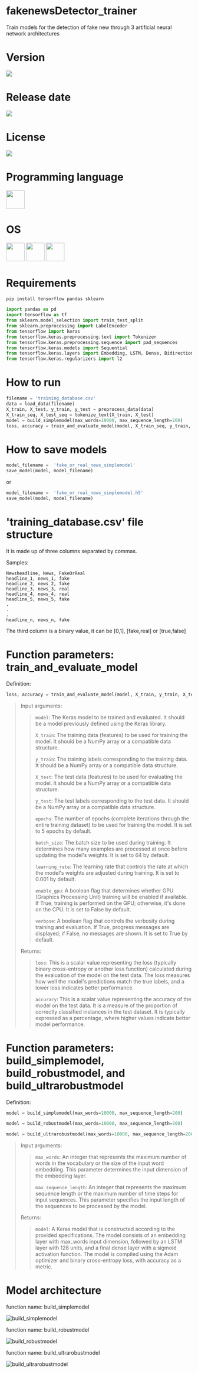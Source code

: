 # fakenewsDetector_trainer

Train models for the detection of fake new through 3 artificial neural network architectures

# Version

![](https://img.shields.io/badge/Version%3A-1.0-success)

# Release date

![](https://img.shields.io/badge/Release%20date-Jan%2C%206%2C%202023-9cf)

# License

![](https://img.shields.io/github/license/Ileriayo/markdown-badges?style=for-the-badge)

# Programming language

<img src="https://img.icons8.com/?size=512&id=13441&format=png" width="50"/>

# OS

<img src="https://img.icons8.com/?size=512&id=17842&format=png" width="50"/> <img src="https://img.icons8.com/?size=512&id=122959&format=png" width="50"/> <img src="https://img.icons8.com/?size=512&id=108792&format=png" width="50"/>

# Requirements

```bash
pip install tensorflow pandas sklearn
```

```python
import pandas as pd
import tensorflow as tf
from sklearn.model_selection import train_test_split
from sklearn.preprocessing import LabelEncoder
from tensorflow import keras
from tensorflow.keras.preprocessing.text import Tokenizer
from tensorflow.keras.preprocessing.sequence import pad_sequences
from tensorflow.keras.models import Sequential
from tensorflow.keras.layers import Embedding, LSTM, Dense, Bidirectional, Dropout, SpatialDropout1D, Reshape
from tensorflow.keras.regularizers import l2
```

# How to run

```python
filename = 'training_database.csv'
data = load_data(filename)
X_train, X_test, y_train, y_test = preprocess_data(data)
X_train_seq, X_test_seq = tokenize_text(X_train, X_test)
model = build_simplemodel(max_words=10000, max_sequence_length=200)
loss, accuracy = train_and_evaluate_model(model, X_train_seq, y_train, X_test_seq, y_test)
```

# How to save models

```python
model_filename =  'fake_or_real_news_simplemodel'
save_model(model, model_filename)
```

or

```python
model_filename =  'fake_or_real_news_simplemodel.h5'
save_model(model, model_filename)
```

# 'training_database.csv' file structure

It is made up of three columns separated by commas.

Samples:
```csv
Newsheadline, News, FakeOrReal
headline_1, news_1, fake
headline_2, news_2, fake
headline_3, news_3, real
headline_4, news_4, real
headline_5, news_5, fake
.
.
.
headline_n, news_n, fake 
```
The third column is a binary value, it can be [0,1], [fake,real] or [true,false]

# Function parameters: train_and_evaluate_model

Definition:
```python
loss, accuracy = train_and_evaluate_model(model, X_train, y_train, X_test, y_test, epochs=5, batch_size=64, learning_rate=0.001, enable_gpu=False, verbose=True)
```

> Input arguments:
>
>> `model`: The Keras model to be trained and evaluated. It should be a model previously defined using the Keras library.
>>
>> `X_train`: The training data (features) to be used for training the model. It should be a NumPy array or a compatible data structure.
>>
>> `y_train`: The training labels corresponding to the training data. It should be a NumPy array or a compatible data structure.
>>
>> `X_test`: The test data (features) to be used for evaluating the model. It should be a NumPy array or a compatible data structure.
>>
>> `y_test`: The test labels corresponding to the test data. It should be a NumPy array or a compatible data structure.
>>
>> `epochs`: The number of epochs (complete iterations through the entire training dataset) to be used for training the model. It is set to 5 epochs by default.
>>
>> `batch_size`: The batch size to be used during training. It determines how many examples are processed at once before updating the model's weights. It is set to 64 by default.
>>
>> `learning_rate`: The learning rate that controls the rate at which the model's weights are adjusted during training. It is set to 0.001 by default.
>>
>> `enable_gpu`: A boolean flag that determines whether GPU (Graphics Processing Unit) training will be enabled if available. If True, training is performed on the GPU; otherwise, it's done on the CPU. It is set to False by default.
>>
>> `verbose`: A boolean flag that controls the verbosity during training and evaluation. If True, progress messages are displayed; if False, no messages are shown. It is set to True by default.
>
> Returns:
>
>> `loss`: This is a scalar value representing the loss (typically binary cross-entropy or another loss function) calculated during the evaluation of the model on the test data. The loss measures how well the model's predictions match the true labels, and a lower loss indicates better performance.
>>
>> `accuracy`: This is a scalar value representing the accuracy of the model on the test data. It is a measure of the proportion of correctly classified instances in the test dataset. It is typically expressed as a percentage, where higher values indicate better model performance.

# Function parameters: build_simplemodel, build_robustmodel, and build_ultrarobustmodel

Definition:
```python
model = build_simplemodel(max_words=10000, max_sequence_length=200)

model = build_robustmodel(max_words=10000, max_sequence_length=200)

model = build_ultrarobustmodel(max_words=10000, max_sequence_length=200)
```

> Input arguments:
>
>> `max_words`: An integer that represents the maximum number of words in the vocabulary or the size of the input word embedding. This parameter determines the input dimension of the embedding layer.
>>
>> `max_sequence_length`: An integer that represents the maximum sequence length or the maximum number of time steps for input sequences. This parameter specifies the input length of the sequences to be processed by the model.
>
> Returns:
>
>> `model`: A Keras model that is constructed according to the provided specifications. The model consists of an embedding layer with max_words input dimension, followed by an LSTM layer with 128 units, and a final dense layer with a sigmoid activation function. The model is compiled using the Adam optimizer and binary cross-entropy loss, with accuracy as a metric.


# Model architecture

function name: build_simplemodel

![build_simplemodel](images/fake_or_real_news_simplemodel.png)

function name: build_robustmodel

![build_robustmodel](images/fake_or_real_news_robustmodel.png)

function name: build_ultrarobustmodel

![build_ultrarobustmodel](images/fake_or_real_news_ultrarobustmodel.png)

